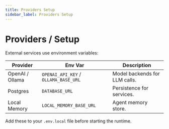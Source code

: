 ```yaml
---
title: Providers Setup
sidebar_label: Providers Setup
---
```


# Providers / Setup

External services use environment variables:

| Provider | Env Var | Description |
| --- | --- | --- |
| OpenAI / Ollama | `OPENAI_API_KEY` / `OLLAMA_BASE_URL` | Model backends for LLM calls. |
| Postgres | `DATABASE_URL` | Persistence for services. |
| Local Memory | `LOCAL_MEMORY_BASE_URL` | Agent memory store. |

Add these to your `.env.local` file before starting the runtime.
